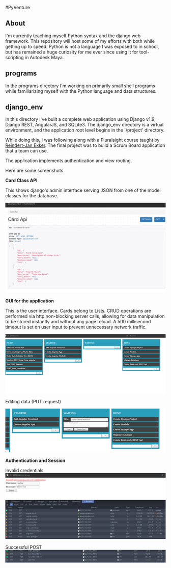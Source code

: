 #PyVenture

About
---------------

I'm currently teaching myself Python syntax and the django web framework. This repository will host some of
my efforts with both while getting up to speed.  Python is not a language I was exposed to in school, but has remained
a huge curiosity for me ever since using it for tool-scripting in Autodesk Maya.

programs
-----------------

In the programs directory I'm working on primarily small shell programs while familiarizing myself with the Python language
and data structures.


django_env
----------------------

In this directory I've built a complete web application using Django v1.9, Django REST, AngularJS, and SQLite3.
The django_env directory is a virtual environment, and the application root level begins in the '/project' directory.

While doing this, I was following along with a Pluralsight course taught by [Reindert-Jan Ekker](https://nl.linkedin.com/in/rjekker). The final project was to build a Scrum Board application that a team can use.

The application implements authentication and view routing.

Here are some screenshots

**Card Class API**

This shows django's admin interface serving JSON from one of the model classes 
for the database.

![JSON API](/images/django1screen.png?raw=true)


**GUI for the application**

This is the user interface.  Cards belong to Lists. CRUD operations are performed via http 
non-blocking server calls, allowing for data manipulation to be stored instantly and 
without any page reload. A 500 millisecond timeout is set on user input to prevent
unnecessary network traffic. 

![App GUI](/images/django3screen.png?raw=true)

Editing data (PUT request)

![Edit GUI](images/django4screen.png?raw=true)


**Authentication and Session**

Invalid credentials
![login failure](images/django6screen.png?raw=true)

Successful POST
![login success](images/django7screen.png?raw=true)
